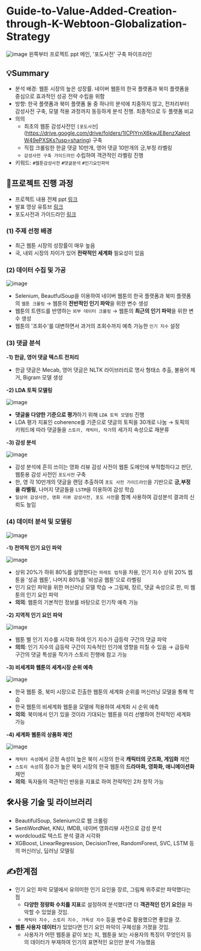 # Guide-to-Value-Added-Creation-through-K-Webtoon-Globalization-Strategy
![image](https://user-images.githubusercontent.com/79079823/136739130-88faccb7-fd4f-4e67-820f-8f6d3e1f70ef.png)
왼쪽부터 프로젝트 ppt 메인, '포도사전' 구축 파이프라인


## 💡Summary

- 분석 배경: 웹툰 시장의 높은 성장률. 네이버 웹툰의 한국 플랫폼과 북미 플랫폼을 중심으로 효과적인 성공 전략 수립을 위함
- 방향: 한국 플랫폼과 북미 플랫폼 둘 중 하나의 분석에 치중하지 않고, 전처리부터 감성사전 구축, 모델 적용 과정까지 동등하게 분석 진행. 최종적으로 두 플랫폼 비교
- 의의
    - 최초의 웹툰 감성사전인 `[포도사전`](https://drive.google.com/drive/folders/1lCPlYrnX6kwJE8enzXaleotW49ePXSKs?usp=sharing) 구축
    - 직접 크롤링한 한글 댓글 10만개, 영어 댓글 10만개의 긍,부정 라벨링
    - `감성사전 구축 가이드라인` 수립하여 객관적인 라벨링 진행
- 키워드: `#웹툰감성사전` `#댓글분석` `#인기요인파악`


## 📝프로젝트 진행 과정

- 프로젝트 내용 전체 ppt [링크](https://drive.google.com/file/d/1o5BJOQ5r8n7gvP9FgjyxKziTwZ1L_dSK/view?usp=sharing)
- 발표 영상 유튜브 [링크](https://youtu.be/Urh7sZhWOA0)
- 포도사전과 가이드라인 [링크](https://drive.google.com/drive/folders/1lCPlYrnX6kwJE8enzXaleotW49ePXSKs?usp=sharing)


### (1) 주제 선정 배경

- 최근 웹툰 시장의 성장률이 매우 높음
- 국, 내외 시장의 차이가 있어 **전략적인 세계화** 필요성이 있음


### (2) 데이터 수집 및 가공

![image](https://user-images.githubusercontent.com/79079823/136739295-0a1df472-7e5d-4114-bcc6-f3358f92b79f.png)

- Selenium, BeautfulSoup을 이용하여 네이버 웹툰의 한국 플랫폼과 북미 플랫폼의 `웹툰 크롤링` → 웹툰의 **전반적인 인기 파악**을 위한 변수 생성
- 웹툰의 트렌드를 반영하는 `외부 데이터 크롤링` → 웹툰의 **최근의 인기 파악**을 위한 변수 생성
- 웹툰의 '조회수'를 대변하면서 과거의 조회수까지 예측 가능한 `인기 지수` 설정


### (3) 댓글 분석

**-1) 한글, 영어 댓글 텍스트 전처리**

- 한글 댓글은 Mecab, 영어 댓글은 NLTK 라이브러리로 명사 형태소 추출, 불용어 제거, Bigram 모델 생성


**-2) LDA 토픽 모델링**

![image](https://user-images.githubusercontent.com/79079823/136739347-468d1147-edb2-425b-8a57-2cf2d332b494.png)

- **댓글을 다양한 기준으로 평가**하기 위해 `LDA 토픽 모델링` 진행
- LDA 평가 지표인 coherence를 기준으로 댓글의 토픽을 30개로 나눔 → 토픽의 키워드에 따라 댓글들을 `스토리, 캐릭터, 작가`의 세가지 속성으로 재분류


**-3) 감성 분석**

![image](https://user-images.githubusercontent.com/79079823/136739383-066a3d02-9062-4afb-8ada-718e4af45e9e.png)

- 감성 분석에 흔히 쓰이는 영화 리뷰 감성 사전이 웹툰 도메인에 부적합하다고 판단, 웹툰용 감성 사전인 `포도사전` 구축
- 한, 영 각 10만개의 댓글을 랜덤 추출하여 `포도 사전 가이드라인`을 기반으로 **긍,부정을 라벨링**, 나머지 댓글들을 `LSTM`을 이용하여 감성 학습
- `일상어 감성사전, 영화 리뷰 감성사전, 포도 사전`을 함께 사용하여 감성분석 결과의 신뢰도 높임


### (4) 데이터 분석 및 모델링

![image](https://user-images.githubusercontent.com/79079823/136739392-4cef062e-9ad9-4419-bf1c-a6a516635d30.png)


**-1) 전역적 인기 요인 파악**

![image](https://user-images.githubusercontent.com/79079823/136739438-df3a510b-816c-4bd6-96a9-bab086eb7ad0.png)

- 상위 20%가 하위 80%를 설명한다는 `파레토 법칙`을 차용, 인기 지수 상위 20% 웹툰을 '성공 웹툰', 나머지 80%를 '비성공 웹툰'으로 라벨링
- 인기 요인 파악을 위한 머신러닝 모델 학습 → 그림체, 장르, 댓글 속성으로 한, 미 웹툰의 인기 요인 파악
- **의의**: 웹툰의 기본적인 정보를 바탕으로 인기작 예측 가능


**-2) 지역적 인기 요인 파악**

![image](https://user-images.githubusercontent.com/79079823/136739483-6a4db5dd-7c2f-4cd5-8800-b8488af759ed.png)

- 웹툰 별 인기 지수를 시각화 하여 인기 지수가 급등락 구간의 댓글 파악
- **의의**: 인기 지수의 급등락 구간이 지속적인 인기에 영향을 미칠 수 있음 → 급등락 구간의 댓글 특성을 작가가 스토리 진행에 참고 가능


**-3) 비세계화 웹툰의 세계시장 순위 예측**

![image](https://user-images.githubusercontent.com/79079823/136739522-eec48216-2789-483c-a3e3-348a59bf00a1.png)

- 한국 웹툰 중, 북미 시장으로 진출한 웹툰의 세계화 순위를 머신러닝 모델을 통해 학습
- 한국 웹툰의 비세계화 웹툰을 모델에 적용하여 세계화 시 순위 예측
- **의의**: 북미에서 인기 있을 것이라 기대되는 웹툰을 미리 선별하여 전략적인 세계화 가능


**-4) 세계화 웹툰의 상품화 제언**

![image](https://user-images.githubusercontent.com/79079823/136739551-a870dedb-1c53-4c43-934a-9d205d8119b3.png)

- `캐릭터 속성`에서 긍정 속성이 높은 북미 시장의 한국 **캐릭터의 굿즈화, 게임화** 제언
- `스토리 속성`의 점수가 높은 북미 시장의 한국 웹툰의 **드라마화, 영화화, 애니메이션화** 제언
- **의의**: 독자들의 객관적인 반응을 지표로 하여 전략적인 2차 창작 가능


## 🛠️사용 기술 및 라이브러리

- BeautifulSoup, Selenium으로 웹 크롤링
- SentiWordNet, KNU, IMDB, 네이버 영화리뷰 사전으로 감성 분석
- wordcloud로 텍스트 분석 결과 시각화
- XGBoost, LinearRegression, DecisionTree, RandomForest, SVC, LSTM 등의 머신러닝, 딥러닝 모델링


## ✍️한계점

- 인기 요인 파악 모델에서 유의미한 인기 요인을 장르, 그림체 위주로만 파악했다는 점
    - **다양한 정량화 수치를 지표**로 설정하여 분석했다면 더 **객관적인 인기 요인**을 파악할 수 있었을 것임.
    - `캐릭터 지수, 스토리 지수, 가독성 지수` 등을 변수로 활용했으면 좋았을 것.
- **웹툰 사용자 데이터**가 있었다면 인기 요인 파악이 구체성을 가졌을 것임.
    - 사용자가 어떤 웹툰을 같이 보는 지, 웹툰을 보는 사용자의 특징이 무엇인지 등의 데이터가 부재하여 인기의 표면적인 요인만 분석 가능했음
